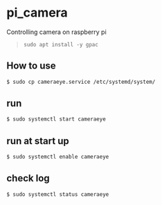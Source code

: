 # pi_camera
Controlling camera on raspberry pi

> `sudo apt install -y gpac`

## How to use
```bash
$ sudo cp cameraeye.service /etc/systemd/system/
```

## run
```bash
$ sudo systemctl start cameraeye
```

## run at start up
```bash
$ sudo systemctl enable cameraeye
```

## check log
```bash
$ sudo systemctl status cameraeye
```

